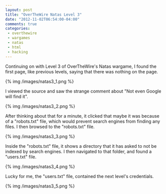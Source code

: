 ```yaml
---
layout: post
title: "OverTheWire Natas Level 3"
date: "2012-11-02T06:54:00-04:00"
comments: true
categories:
 - overthewire
 - wargames
 - natas
 - html
 - hacking
---
```


Continuing on with Level 3 of OverTheWire's Natas wargame, I found the first page, like previous levels, saying that there was nothing on the page.

<!-- more -->

{% img /images/natas3_1.png %}

I viewed the source and saw the strange comment about "Not even Google will find it".

{% img /images/natas3_2.png %}

After thinking about that for a minute, it clicked that maybe it was because of a "robots.txt" file, which would prevent search engines from finding any files. I then browsed to the "robots.txt" file.

{% img /images/natas3_3.png %}

Inside the "robots.txt" file, it shows a directory that it has asked to not be indexed by search engines. I then navigated to that folder, and found a "users.txt" file.

{% img /images/natas3_4.png %}

Lucky for me, the "users.txt" file, contained the next level's credentials.

{% img /images/natas3_5.png %}

